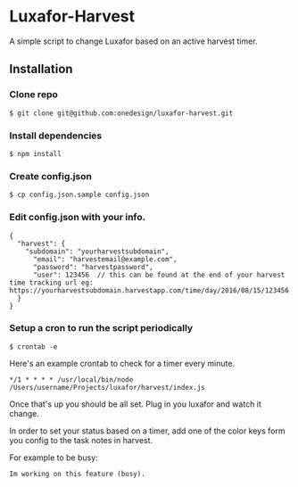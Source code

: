 # Luxafor-Harvest

A simple script to change Luxafor based on an active harvest timer.

## Installation

### Clone repo

```
$ git clone git@github.com:onedesign/luxafor-harvest.git
```

### Install dependencies

```
$ npm install
```

### Create config.json

```
$ cp config.json.sample config.json
```

### Edit config.json with your info.

```
{
  "harvest": {
    "subdomain": "yourharvestsubdomain",
      "email": "harvestemail@example.com",
      "password": "harvestpassword",
      "user": 123456  // this can be found at the end of your harvest time tracking url eg: https://yourharvestsubdomain.harvestapp.com/time/day/2016/08/15/123456
  }
}
```

### Setup a cron to run the script periodically

```
$ crontab -e
```

Here's an example crontab to check for a timer every minute.

```
*/1 * * * * /usr/local/bin/node /Users/username/Projects/luxafor/harvest/index.js
```

Once that's up you should be all set. Plug in you luxafor and watch it change.


In order to set your status based on a timer, add one of the color keys form you config to the task notes in harvest.

For example to be busy:

```
Im working on this feature (busy).
```
